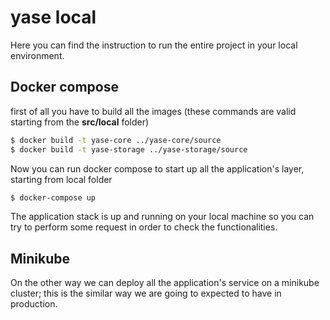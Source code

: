 

# yase local



Here you can find the instruction to run the entire project in your local environment.



## Docker compose

first of all you have to build all the images (these commands are valid starting from the **src/local** folder)

```bash
$ docker build -t yase-core ../yase-core/source
$ docker build -t yase-storage ../yase-storage/source
```

 Now you can run docker compose to start up all the application's layer, starting from local folder

```bash
$ docker-compose up
```

The application stack is up and running on your local machine so you can try to perform some request in order to check the functionalities.



## Minikube

On the other way we can deploy all the application's service on a minikube cluster; this is the similar way we are going to expected to have in production.

